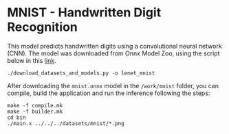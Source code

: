 # MNIST - Handwritten Digit Recognition

This model predicts handwritten digits using a convolutional neural network
(CNN). The model was downloaded from Onnx Model Zoo, using the script below in
this [link](https://github.com/pytorch/glow/tree/master/utils).

```
./download_datasets_and_models.py -o lenet_mnist

```

After downloading the `mnist.onnx` model in the `/work/mnist` folder, you can
compile, build the application and run the inference following the steps:

``` 
make -f compile.mk
make -f builder.mk
cd bin
./main.x ../../../datasets/mnist/*.png
```
